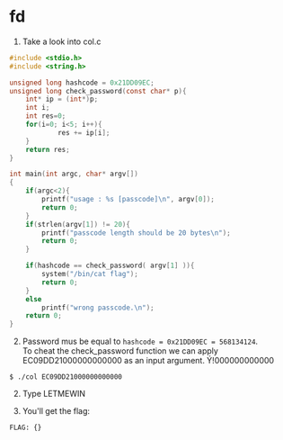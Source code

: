 # fd

1. Take a look into col.c
```c
#include <stdio.h>
#include <string.h>

unsigned long hashcode = 0x21DD09EC;
unsigned long check_password(const char* p){
    int* ip = (int*)p;
    int i;
    int res=0;
    for(i=0; i<5; i++){
            res += ip[i];
    }
    return res;
}

int main(int argc, char* argv[])
{
    if(argc<2){
        printf("usage : %s [passcode]\n", argv[0]);
        return 0;
    }
    if(strlen(argv[1]) != 20){
        printf("passcode length should be 20 bytes\n");
        return 0;
    }

    if(hashcode == check_password( argv[1] )){
        system("/bin/cat flag");
        return 0;
    }
    else
        printf("wrong passcode.\n");
    return 0;
}
```

2. Password mus be equal to ```hashcode = 0x21DD09EC = 568134124```.  
To cheat the check_password function we can apply EC09DD21000000000000 as an input argument. Ý!000000000000
```
$ ./col EC09DD21000000000000
```

2. Type LETMEWIN  

3. You'll get the flag:  
```
FLAG: {}
```
